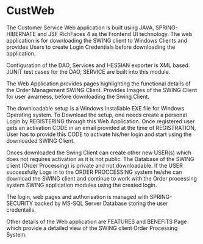 # CustWeb
The Customer Service Web application is built using JAVA, SPRING-HIBERNATE and JSF RichFaces 4 as the Frontend UI technology. The web application is for downloading the SWING client to Windows Clients and provides Users to create Login Credentials before downloading the application. 

Configuration of the DAO, Services and HESSIAN exporter is XML based. JUNIT test cases for the DAO, SERVICE are built into this module.

The Web Application provides pages highlighting the functional details of the Order Management SWING Client. Provides Images of the SWING Client for user  awarness, before downloading the Swing Client.

The downloadable setup is a Windows installable EXE file for Windows Operating system. To Download the setup, one needs create a personal Login by REGISTERING through this Web Application. Once registered user gets an activation CODE in an  email provided at the time of REGISTRATION, User has to provide this CODE to activate his/her login and start using the downloaded SWING Client.

Onces downloaded the Swing Client can create other new USER(s) which does not requires activation as it is not public. The Database of the SWING client (Order Processing) is private and not downloadable. If the USER successfully Logs in to the ORDER PROCCESSING system  he/she can download the SWING client and continue to work with the  Order processing system SWING application modules using the created login.

The login, web pages and authorisation is managed with SPRING-SECURITY backed by MS-SQL Server Database storing the user credentails.

Other details of the Web application are FEATURES and BENEFITS Page which provide a detailed view of the SWING client Order Processing System.

